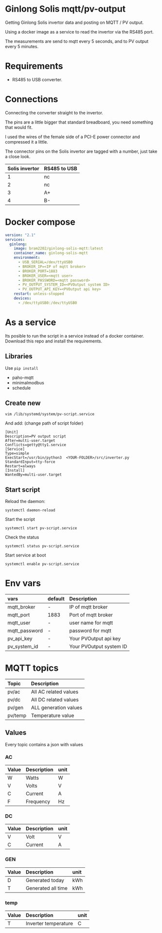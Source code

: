 # Ginlong Solis mqtt/pv-output
Getting Ginlong Solis invertor data and posting on MQTT / PV output.

Using a docker image as a service to read the invertor via the RS485 port.

The measurements are send to mqtt every 5 seconds, and to PV output every 5 minutes.

# Requirements
- RS485 to USB converter.

# Connections
Connecting the converter straight to the invertor.

The pins are a little bigger that standard breadboard, you need something that would fit.

I used the wires of the female side of a PCI-E power connector and compressed it a little.

The connector pins on the Solis invertor are tagged with a number, just take a close look. 

| Solis invertor | RS485 to USB |
|:---- |:----|
|1|nc|
|2|nc|
|3|A+|
|4|B-|

# Docker compose

```yaml
version: "2.1"
services:
  ginlong:
    image: bram2202/ginlong-solis-mqtt:latest
    container_name: ginlong-solis-mqtt
    environment:
      - USB_SERIAL=/dev/ttyUSB0
      - BROKER_IP=<IP of mqtt broker>
      - BROKER_PORT=1883
      - BROKER_USER=<mqtt user>
      - BROKER_PASSWORD=<mqtt password>
      - PV_OUTPUT_SYSTEM_ID=<PVOutput system ID>
      - PV_OUTPUT_API_KEY=<PVOutput api key>
    restart: unless-stopped
    devices:
      - /dev/ttyUSB0:/dev/ttyUSB0
```

# As a service 

Its posible to run the script in a service instead of a docker container.
Download this repo and install the requirements.

## Libraries
Use `pip install`
- paho-mqtt
- minimalmodbus
- schedule

## Create new 
`vim /lib/systemd/system/pv-script.service`

And add: (change path of script folder)

```
[Unit]
Description=PV output script
After=multi-user.target
Conflicts=getty@tty1.service
[Service]
Type=simple
ExecStart=/usr/bin/python3  <YOUR-FOLDER>/src/inverter.py
StandardInput=tty-force
Restart=always
[Install]
WantedBy=multi-user.target
```

## Start script

Reload the daemon:

`systemctl daemon-reload`

Start the script

`systemctl start pv-script.service`

Check the status

`systemctl status pv-script.service`

Start service at boot

`systemctl enable pv-script.service`


# Env vars

| vars | default | Description |
|:---- |:----|:----|
| mqtt_broker | - |  IP of mqtt broker |
| mqtt_port | 1883 | Port of mqtt broker |
| mqtt_user | - | user name for mqtt |
| mqtt_password | - | password for mqtt |
| pv_api_key | - | Your PVOutput api key |
| pv_system_id | -  | Your PVOutput system ID |

# MQTT topics

| Topic | Description |
|:---- |:----|
| pv/ac | All AC related values |
| pv/dc | All DC related values  |
| pv/gen | ALL generation values  |
| pv/temp | Temperature value |

## Values

Every topic contains a json with values

### AC
| Value | Description | unit |
|:---- |:----|:----|
| W | Watts | W |
| V | Volts | V |
| C | Current | A |
| F | Frequency |  Hz |

### DC
| Value | Description | unit |
|:---- |:----|:----|
| V | Volt | V |
| C | Current | A |

### GEN
| Value | Description | unit |
|:---- |:----|:----|
| D | Generated today | kWh |
| T | Generated all time | kWh |

### temp
| Value | Description | unit |
|:---- |:----|:----|
| T | Inverter temperature |  C |
